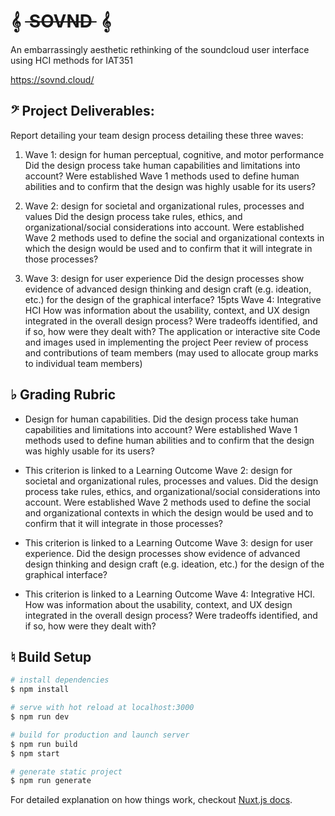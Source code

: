 # 𝄞 ~~&nbsp;SOVND&nbsp;~~ 𝄞

An embarrassingly aesthetic rethinking of the soundcloud user interface using HCI methods for IAT351
 
https://sovnd.cloud/

## 𝄢 Project Deliverables:
Report detailing your team design process detailing these three waves:

1. Wave 1: design for human perceptual, cognitive, and motor performance Did the design process take human capabilities and limitations into account? Were established Wave 1 methods used to define human abilities and to confirm that the design was highly usable for its users?

2. Wave 2: design for societal and organizational rules, processes and values Did the design process take rules, ethics, and organizational/social considerations into account. Were established Wave 2 methods used to define the social and organizational contexts in which the design would be used and to confirm that it will integrate in those processes?

3. Wave 3: design for user experience Did the design processes show evidence of advanced design thinking and design craft (e.g. ideation, etc.) for the design of the graphical interface? 15pts Wave 4: Integrative HCI How was information about the usability, context, and UX design integrated in the overall design process? Were tradeoffs identified, and if so, how were they dealt with?
The application or interactive site
Code and images used in implementing the project
Peer review of process and contributions of team members (may used to allocate group marks to individual team members)

## ♭ Grading Rubric
- Design for human capabilities. Did the design process take human capabilities and limitations into account? Were established Wave 1 methods used to define human abilities and to confirm that the design was highly usable for its users?

- This criterion is linked to a Learning Outcome Wave 2: design for societal and organizational rules, processes and values. Did the design process take rules, ethics, and organizational/social considerations into account. Were established Wave 2 methods used to define the social and organizational contexts in which the design would be used and to confirm that it will integrate in those processes?

- This criterion is linked to a Learning Outcome Wave 3: design for user experience. Did the design processes show evidence of advanced design thinking and design craft (e.g. ideation, etc.) for the design of the graphical interface?

- This criterion is linked to a Learning Outcome Wave 4: Integrative HCI. How was information about the usability, context, and UX design integrated in the overall design process? Were tradeoffs identified, and if so, how were they dealt with?

## ♮ Build Setup

``` bash
# install dependencies
$ npm install

# serve with hot reload at localhost:3000
$ npm run dev

# build for production and launch server
$ npm run build
$ npm start

# generate static project
$ npm run generate
```

For detailed explanation on how things work, checkout [Nuxt.js docs](https://nuxtjs.org).
